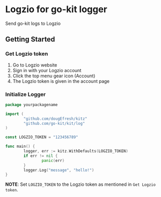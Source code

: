 # Logzio for go-kit logger
Send go-kit logs to Logzio

## Getting Started

### Get Logzio token
1. Go to Logzio website
2. Sign in with your Logzio account
3. Click the top menu gear icon (Account)
4. The Logzio token is given in the account page

### Initialize Logger
```go
package yourpackagename

import (
        "github.com/dougEfresh/kitz"
        "github.com/go-kit/kit/log"
)

const LOGZIO_TOKEN = "123456789"

func main() {
        logger, err := kitz.WithDefaults(LOGZIO_TOKEN)
        if err != nil {
                panic(err)
        }
        logger.Log("message", "hello!")
}
```

**NOTE**: Set `LOGZIO_TOKEN` to the Logzio token as mentioned in `Get Logzio token`.